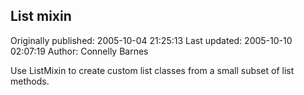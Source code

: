 ## List mixin 
Originally published: 2005-10-04 21:25:13 
Last updated: 2005-10-10 02:07:19 
Author: Connelly Barnes 
 
Use ListMixin to create custom list classes from a small subset of list methods.
